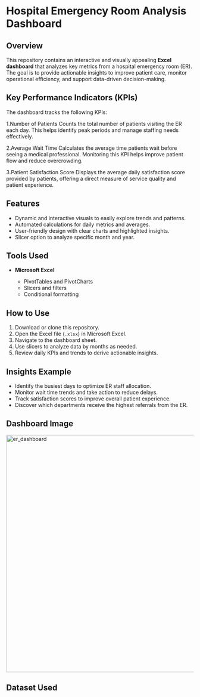 #  Hospital Emergency Room Analysis Dashboard

## Overview

This repository contains an interactive and visually appealing **Excel dashboard** that analyzes key metrics from a hospital emergency room (ER). The goal is to provide actionable insights to improve patient care, monitor operational efficiency, and support data-driven decision-making.

##  Key Performance Indicators (KPIs)

The dashboard tracks the following KPIs:

1️.Number of Patients
Counts the total number of patients visiting the ER each day. This helps identify peak periods and manage staffing needs effectively.

2️.Average Wait Time
Calculates the average time patients wait before seeing a medical professional. Monitoring this KPI helps improve patient flow and reduce overcrowding.

3️.Patient Satisfaction Score
Displays the average daily satisfaction score provided by patients, offering a direct measure of service quality and patient experience.


## Features

* Dynamic and interactive visuals to easily explore trends and patterns.
* Automated calculations for daily metrics and averages.
* User-friendly design with clear charts and highlighted insights.
* Slicer option to analyze specific month and year.

##  Tools Used

* **Microsoft Excel**

  * PivotTables and PivotCharts
  * Slicers and filters
  * Conditional formatting

##  How to Use

1. Download or clone this repository.
2. Open the Excel file (`.xlsx`) in Microsoft Excel.
3. Navigate to the dashboard sheet.
4. Use slicers to analyze data by months as needed.
5. Review daily KPIs and trends to derive actionable insights.

##  Insights Example

* Identify the busiest days to optimize ER staff allocation.
* Monitor wait time trends and take action to reduce delays.
* Track satisfaction scores to improve overall patient experience.
* Discover which departments receive the highest referrals from the ER.

## Dashboard Image
<img width="1446" height="636" alt="er_dashboard" src="https://github.com/user-attachments/assets/199775b0-c8ba-4047-bc6d-4d2103a615cb" />

## Dataset Used




